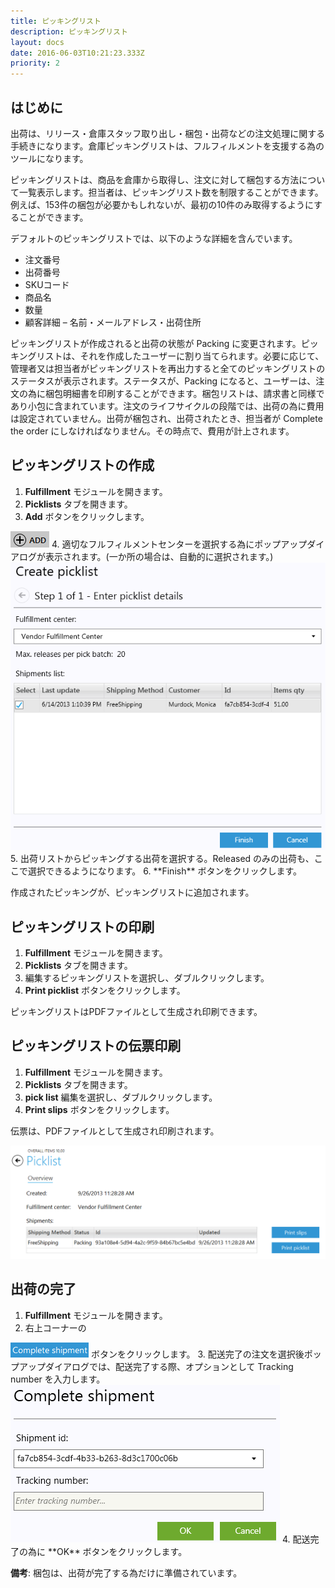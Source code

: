 ```yaml
---
title: ピッキングリスト
description: ピッキングリスト
layout: docs
date: 2016-06-03T10:21:23.333Z
priority: 2
---
```

## はじめに

出荷は、リリース・倉庫スタッフ取り出し・梱包・出荷などの注文処理に関する手続きになります。倉庫ピッキングリストは、フルフィルメントを支援する為のツールになります。

ピッキングリストは、商品を倉庫から取得し、注文に対して梱包する方法について一覧表示します。担当者は、ピッキングリスト数を制限することができます。例えば、153件の梱包が必要かもしれないが、最初の10件のみ取得するようにすることができます。

デフォルトのピッキングリストでは、以下のような詳細を含んでいます。

* 注文番号
* 出荷番号
* SKUコード
* 商品名
* 数量
* 顧客詳細 – 名前・メールアドレス・出荷住所

ピッキングリストが作成されると出荷の状態が Packing に変更されます。ピッキングリストは、それを作成したユーザーに割り当てられます。必要に応じて、管理者又は担当者がピッキングリストを再出力すると全てのピッキングリストのステータスが表示されます。ステータスが、Packing になると、ユーザーは、注文の為に梱包明細書を印刷することができます。梱包リストは、請求書と同様であり小包に含まれています。注文のライフサイクルの段階では、出荷の為に費用は設定されていません。出荷が梱包され、出荷されたとき、担当者が Complete the order にしなければなりません。その時点で、費用が計上されます。

## ピッキングリストの作成

1. **Fulfillment** モジュールを開きます。
2. **Picklists** タブを開きます。
3. **Add** ボタンをクリックします。
  <img src="../../../../assets/images/docs/image2013-5-29 17_38_44.png" />
4. 適切なフルフィルメントセンターを選択する為にポップアップダイアログが表示されます。(一か所の場合は、自動的に選択されます。)
  <img src="../../../../assets/images/docs/image2013-6-14 16_18_42.png" />
5. 出荷リストからピッキングする出荷を選択する。Released のみの出荷も、ここで選択できるようになります。
6. **Finish** ボタンをクリックします。

作成されたピッキングが、ピッキングリストに追加されます。

## ピッキングリストの印刷

1. **Fulfillment** モジュールを開きます。
2. **Picklists** タブを開きます。
3. 編集するピッキングリストを選択し、ダブルクリックします。
4. **Print picklist** ボタンをクリックします。

ピッキングリストはPDFファイルとして生成され印刷できます。

## ピッキングリストの伝票印刷

1. **Fulfillment** モジュールを開きます。
2. **Picklists** タブを開きます。
3. **pick list** 編集を選択し、ダブルクリックします。
4. **Print slips** ボタンをクリックします。

伝票は、PDFファイルとして生成され印刷されます。

<img src="../../../../assets/images/docs/picklist.png" />

## 出荷の完了

1. **Fulfillment** モジュールを開きます。
2. 右上コーナーの
  <img src="../../../../assets/images/docs/image2013-6-14 16_32_40.png" />
  ボタンをクリックします。
3. 配送完了の注文を選択後ポップアップダイアログでは、配送完了する際、オプションとして Tracking number を入力します。
  <img src="../../../../assets/images/docs/image2013-6-14 16_34_25.png" />
4. 配送完了の為に **OK** ボタンをクリックします。

**備考**: 梱包は、出荷が完了する為だけに準備されています。